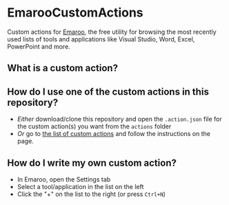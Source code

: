 EmarooCustomActions
===================
Custom actions for [Emaroo](http://roland-weigelt.de/emaroo), the free utility for browsing the most recently used lists of tools and applications like Visual Studio, Word, Excel, PowerPoint and more.

What is a custom action?
------------------------

How do I use one of the custom actions in this repository?
----------------------------------------------------------

* _Either_ download/clone this repository and open the `.action.json` file for the custom action(s) you want from the `actions` folder
* _Or_ go to [the list of custom actions](Actions.md) and follow the instructions on the page.

How do I write my own custom action?
------------------------------------

* In Emaroo, open the Settings tab
* Select a tool/application in the list on the left
* Click the "+" on the list to the right (or press `Ctrl+N`)
